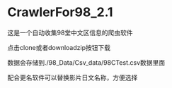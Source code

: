 # CrawlerFor98_2.1
这是一个自动收集98堂中文区信息的爬虫软件

点击clone或者downloadzip按钮下载

数据会存储到./98_Data/Csv_data/98CTest.csv数据里面

配合更名软件可以替换影片日文名称，方便选择
